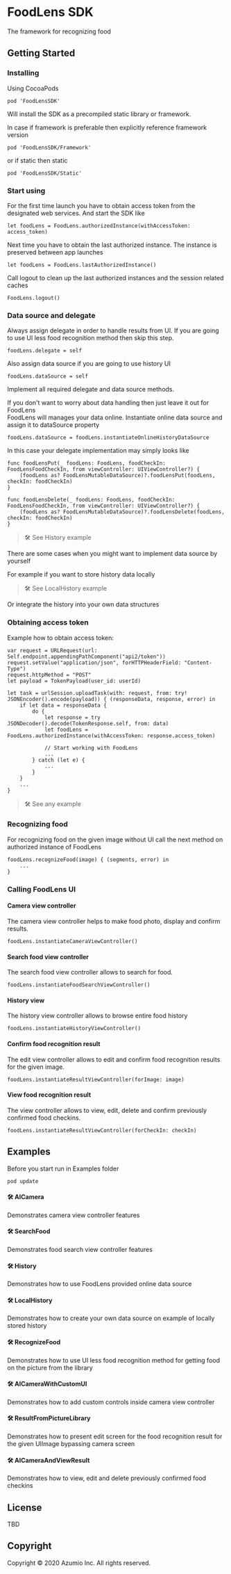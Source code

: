 # FoodLens SDK

The framework for recognizing food

## Getting Started


### Installing

Using CocoaPods

```
pod 'FoodLensSDK'
```

Will install the SDK as a precompiled static library or framework.

In case if framework is preferable then explicitly reference framework version

```
pod 'FoodLensSDK/Framework'
```

or if static then static

```
pod 'FoodLensSDK/Static'
```

### Start using

For the first time launch you have to obtain access token from the designated web services. And start the SDK like 

```
let foodLens = FoodLens.authorizedInstance(withAccessToken: access_token)
```

Next time you have to obtain the last authorized instance. The instance is preserved between app launches

```
let foodLens = FoodLens.lastAuthorizedInstance()
```

Call logout to clean up the last authorized instances and the session related caches

```
FoodLens.logout()
```


### Data source and delegate 

Always assign delegate in order to handle results from UI.
If you are going to use UI less food recognition method then skip this step.

```
foodLens.delegate = self
```

Also assign data source if you are going to use history UI 

```
foodLens.dataSource = self
```

Implement all required delegate and data source methods.

If you don't want to worry about data handling then just leave it out for FoodLens   
FoodLens will manages your data online.
Instantiate online data source and assign it to dataSource property

```
foodLens.dataSource = foodLens.instantiateOnlineHistoryDataSource
```

In this case your delegate implementation may simply looks like

```
func foodLensPut(_ foodLens: FoodLens, foodCheckIn: FoodLensFoodCheckIn, from viewController: UIViewController?) {
    (foodLens as? FoodLensMutableDataSource)?.foodLensPut(foodLens, checkIn: foodCheckIn)
}

func foodLensDelete(_ foodLens: FoodLens, foodCheckIn: FoodLensFoodCheckIn, from viewController: UIViewController?) {
    (foodLens as? FoodLensMutableDataSource)?.foodLensDelete(foodLens, checkIn: foodCheckIn)
}
```

> :hammer_and_wrench: See History example


There are some cases when you might want to implement data source by yourself  

For example if you want to store history data locally

> :hammer_and_wrench: See LocalHistory example


Or integrate the history into your own data structures


### Obtaining access token 

Example how to obtain access token:

```
var request = URLRequest(url: Self.endpoint.appendingPathComponent("api2/token"))
request.setValue("application/json", forHTTPHeaderField: "Content-Type")
request.httpMethod = "POST"
let payload = TokenPayload(user_id: userId)

let task = urlSession.uploadTask(with: request, from: try! JSONEncoder().encode(payload)) { (responseData, response, error) in
    if let data = responseData {
        do {
            let response = try JSONDecoder().decode(TokenResponse.self, from: data)
            let foodLens = FoodLens.authorizedInstance(withAccessToken: response.access_token)

            // Start working with FoodLens
            ...
        } catch (let e) {
            ...
        }
    }
    ...
}
```

> :hammer_and_wrench: See any example


### Recognizing food

For recognizing food on the given image without UI call the next method on authorized instance of FoodLens

```
foodLens.recognizeFood(image) { (segments, error) in
    ...
}
```
 


### Calling FoodLens UI

#### Camera view controller

The camera view controller helps to make food photo, display and confirm results.

```
foodLens.instantiateCameraViewController()
```

#### Search food view controller

The search food view controller allows to search for food.

```
foodLens.instantiateFoodSearchViewController()
```


#### History view

The history view controller allows to browse entire food history 

```
foodLens.instantiateHistoryViewController()
```


#### Confirm food recognition result

The edit view controller allows to edit and confirm food recognition results for the given image.

```
foodLens.instantiateResultViewController(forImage: image)
```


#### View food recognition result

The view controller allows to view, edit, delete and confirm previously confirmed food checkins.

```
foodLens.instantiateResultViewController(forCheckIn: checkIn)
```




## Examples

Before you start run in Examples folder

```
pod update
```


#### :hammer_and_wrench: AICamera

Demonstrates camera view controller features

#### :hammer_and_wrench: SearchFood

Demonstrates food search view controller features

#### :hammer_and_wrench: History

Demonstrates how to use FoodLens provided online data source

#### :hammer_and_wrench: LocalHistory

Demonstrates how to create your own data source on example of locally stored history

#### :hammer_and_wrench: RecognizeFood

Demonstrates how to use UI less food recognition method for getting food on the picture from the library 

#### :hammer_and_wrench: AICameraWithCustomUI

Demonstrates how to add custom controls inside camera view controller 

#### :hammer_and_wrench: ResultFromPictureLibrary

Demonstrates how to present edit screen for the food recognition result for the given UIImage bypassing camera screen 

#### :hammer_and_wrench: AICameraAndViewResult

Demonstrates how to view, edit and delete previously confirmed food checkins  


## License

TBD

## Copyright

Copyright © 2020 Azumio Inc. All rights reserved.
